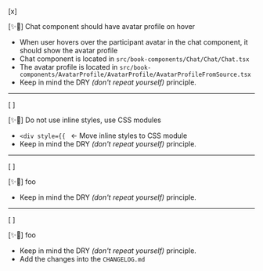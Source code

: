 [x]

[✨🔞] Chat component should have avatar profile on hover

-   When user hovers over the participant avatar in the chat component, it should show the avatar profile
-   Chat component is located in `src/book-components/Chat/Chat/Chat.tsx`
-   The avatar profile is located in `src/book-components/AvatarProfile/AvatarProfile/AvatarProfileFromSource.tsx`
-   Keep in mind the DRY _(don't repeat yourself)_ principle.

---

[ ]

[✨🔞] Do not use inline styles, use CSS modules

-  `<div style={{ ` <- Move inline styles to CSS module
-   Keep in mind the DRY _(don't repeat yourself)_ principle.

---

[ ]

[✨🔞] foo

-   Keep in mind the DRY _(don't repeat yourself)_ principle.

---

[ ]

[✨🔞] foo

-   Keep in mind the DRY _(don't repeat yourself)_ principle.
-   Add the changes into the `CHANGELOG.md`

